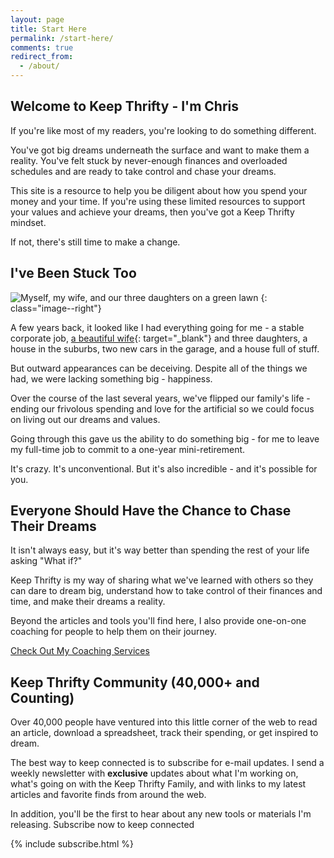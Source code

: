 ```yaml
---
layout: page
title: Start Here
permalink: /start-here/
comments: true
redirect_from:
  - /about/
---
```


## Welcome to Keep Thrifty - I'm Chris

If you're like most of my readers, you're looking to do something different.

You've got big dreams underneath the surface and want to make them a reality. You've felt stuck by never-enough finances and overloaded schedules and are ready to take control and chase your dreams.

This site is a resource to help you be diligent about how you spend your money and your time. If you're using these limited resources to support your values and achieve your dreams, then you've got a Keep Thrifty mindset.

If not, there's still time to make a change.

## I've Been Stuck Too

![Myself, my wife, and our three daughters on a green lawn]({{site.url}}/assets/img/our-family.jpg)
{: class="image--right"}

A few years back, it looked like I had everything going for me - a stable corporate job, [a beautiful wife](http://www.jaimedeclutters.com){: target="_blank"} and three daughters, a house in the suburbs, two new cars in the garage, and a house full of stuff.

But outward appearances can be deceiving. Despite all of the things we had, we were lacking something big - happiness.

Over the course of the last several years, we've flipped our family's life - ending our frivolous spending and love for the artificial so we could focus on living out our dreams and values.

Going through this gave us the ability to do something big - for me to leave my full-time job to commit to a one-year mini-retirement.

It's crazy. It's unconventional. But it's also incredible - and it's possible for you.

## Everyone Should Have the Chance to Chase Their Dreams

It isn't always easy, but it's way better than spending the rest of your life asking "What if?"

Keep Thrifty is my way of sharing what we've learned with others so they can dare to dream big, understand how to take control of their finances and time, and make their dreams a reality.

Beyond the articles and tools you'll find here, I also provide one-on-one coaching for people to help them on their journey.

<div class="call-to-action call-to-action--hero"><a href="{{site.url}}/work-with-me/" class="button">Check Out My Coaching Services</a></div>

## Keep Thrifty Community (40,000+ and Counting)

Over 40,000 people have ventured into this little corner of the web to read an article, download a spreadsheet, track their spending, or get inspired to dream.

The best way to keep connected is to subscribe for e-mail updates. I send a weekly newsletter with __exclusive__ updates about what I'm working on, what's going on with the Keep Thrifty Family, and with links to my latest articles and favorite finds from around the web.

In addition, you'll be the first to hear about any new tools or materials I'm releasing. Subscribe now to keep connected

<div class="boxed">
{% include subscribe.html %}
</div>
